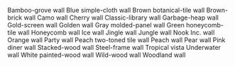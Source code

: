 Bamboo-grove wall
Blue simple-cloth wall
Brown botanical-tile wall
Brown-brick wall
Camo wall
Cherry wall
Classic-library wall
Garbage-heap wall
Gold-screen wall
Golden wall
Gray molded-panel wall
Green honeycomb-tile wall
Honeycomb wall
Ice wall
Jingle wall
Jungle wall
Nook Inc. wall
Orange wall
Party wall
Peach two-toned tile wall
Peach wall
Pear wall
Pink diner wall
Stacked-wood wall
Steel-frame wall
Tropical vista
Underwater wall
White painted-wood wall
Wild-wood wall
Woodland wall
